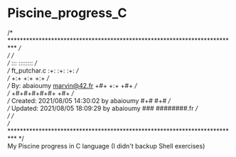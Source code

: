 # Piscine_progress_C
/* ************************************************************************** */ <br />
/*                                                                            */ <br />
/*                                                        :::      ::::::::   */ <br />
/*   ft_putchar.c                                       :+:      :+:    :+:   */ <br />
/*                                                    +:+ +:+         +:+     */ <br />
/*   By: abaioumy <marvin@42.fr>                    +#+  +:+       +#+        */ <br />
/*                                                +#+#+#+#+#+   +#+           */ <br />
/*   Created: 2021/08/05 14:30:02 by abaioumy          #+#    #+#             */ <br />
/*   Updated: 2021/08/05 18:09:29 by abaioumy         ###   ########.fr       */ <br />
/*                                                                            */ <br />
/* ************************************************************************** */ <br />
My Piscine progress in C language (I didn't backup Shell exercises) <br />
